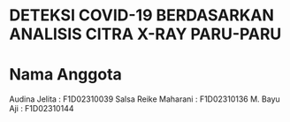 # DETEKSI COVID-19 BERDASARKAN ANALISIS CITRA X-RAY PARU-PARU
# Nama Anggota
Audina Jelita : F1D02310039
Salsa Reike Maharani : F1D02310136
M. Bayu Aji : F1D02310144
